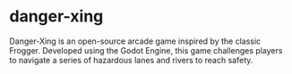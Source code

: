 # danger-xing

Danger-Xing is an open-source arcade game inspired by the classic Frogger. Developed using the Godot Engine, this game challenges players to navigate a series of hazardous lanes and rivers to reach safety.
